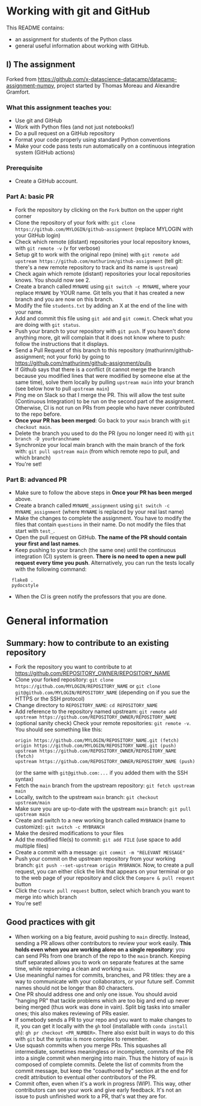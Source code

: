 # Working with git and GitHub
This README contains:
- an assignment for students of the Python class
- general useful information about working with GitHub.

## I) The assignment
Forked from https://github.com/x-datascience-datacamp/datacamp-assignment-numpy, project started by Thomas Moreau and Alexandre Gramfort.

### What this assignment teaches you:

  - Use git and GitHub
  - Work with Python files (and not just notebooks!)
  - Do a pull request on a GitHub repository
  - Format your code properly using standard Python conventions
  - Make your code pass tests run automatically on a continuous integration system (GitHub actions)



### Prerequisite
  - Create a GitHub account.
### Part A: basic PR
  - Fork the repository by clicking on the `Fork` button on the upper right corner
  - Clone the repository of your fork with: `git clone https://github.com/MYLOGIN/github-assignment` (replace MYLOGIN with your GitHub login)
  - Check which remote (distant) repositories your local repository knows, with `git remote -v` (v for verbose)
  - Setup git to work with the original repo (mine) with `git remote add upstream https://github.com/mathurinm/github-assignment` (tell git: there's a new remote repository to track and its name is `upstream`)
  - Check again which remote (distant) repositories your local repositories knows. You should now see 2.
  - Create a branch called `MYNAME` using `git switch -c MYNAME`, where your replace `MYNAME` by YOUR name. Git tells you that it has created a new branch and you are now on this branch.
  - Modify the file `students.txt` by adding an X at the end of the line with your name.
  - Add and commit this file using `git add` and `git commit`. Check what you are doing with `git status`.
  - Push your branch to your repository with `git push`. If you haven't done anything more, git will complain that it does not know where to push: follow the instructions that it displays.
  - Send a Pull Request of this branch to this repository (mathurinm/github-assignment; not your fork) by going to https://github.com/mathurinm/github-assignment/pulls
  - If Github says that there is a conflict (it cannot merge the branch because you modified lines that were modified by someone else at the same time), solve them locally by pulling `upstream main` into your branch (see below how to pull `upstream main`)
  - Ping me on Slack so that I merge the PR. This will allow the test suite (Continuous Integration) to be run on the second part of the assignment. Otherwise, CI is not run on PRs from people who have never contributed to the repo before.
  - **Once your PR has been merged**: Go back to your `main` branch with `git checkout main`.
  - Delete the branch you used to do the PR (you no longer need it) with `git branch -D yourbranchname`
  - Synchronize your local main branch with the main branch of the fork with: `git pull upstream main` (from which remote repo to pull, and which branch)
  - You're set!

### Part B: advanced PR
  - Make sure to follow the above steps in **Once your PR has been merged** above.
  - Create a branch called `MYNAME_assignment` using `git switch -c MYNAME_assignment` (where `MYNAME` is replaced by your real last name)
  - Make the changes to complete the assignment. You have to modify the files that contain `questions` in their name. Do not modify the files that start with `test_`.
  - Open the pull request on GitHub. **The name of the PR should contain your first and last names**.
  - Keep pushing to your branch (the same one) until the continuous integration (CI) system is green. **There is no need to open a new pull request every time you push**. Alternatively, you can run the tests locally with the following command:
  ```
    flake8 .
    pydocstyle
  ```
  - When the CI is green notify the professors that you are done.


# General information

## Summary: how to contribute to an existing repository
  - Fork the repository you want to contribute to at https://github.com/REPOSITORY_OWNER/REPOSITORY_NAME
  - Clone your forked repository: `git clone https://github.com/MYLOGIN/REPOSITORY_NAME` or `git clone git@github.com/MYLOGIN/REPOSITORY_NAME` (depending on if you sue the HTTPS or the SSH protocol)
  - Change directory to `REPOSITORY_NAME`: `cd REPOSITORY_NAME`
  - Add reference to the repository named upstream: `git remote add upstream https://github.com/REPOSITORY_OWNER/REPOSITORY_NAME`
  - (optional sanity check) Check your remote repositories: `git remote -v`. You should see something like this:
    ```
    origin https://github.com/MYLOGIN/REPOSITORY_NAME.git (fetch)
    origin https://github.com/MYLOGIN/REPOSITORY_NAME.git (push)
    upstream https://github.com/REPOSITORY_OWNER/REPOSITORY_NAME (fetch)
    upstream https://github.com/REPOSITORY_OWNER/REPOSITORY_NAME (push)
    ```
    (or the same with `git@github.com:...` if you added them with the SSH syntax)
  - Fetch the `main` branch from the upstream repository: `git fetch upstream main`
  - Locally, switch to the upstream `main` branch: `git checkout upstream/main`
  - Make sure you are up-to-date with the upstream `main` branch: `git pull upstream main`
  - Create and switch to a new working branch called `MYBRANCH` (name to customize): `git switch -c MYBRANCH`
  - Make the desired modifications to your files
  - Add the modified file(s) to commit: `git add FILE` (use space to add multiple files)
  - Create a commit with a message: `git commit -m "RELEVANT MESSAGE"`
  - Push your commit on the upstream repository from your working branch: `git push --set-upstream origin MYBRANCH`. Now, to create a pull request, you can either click the link that appears on your terminal or go to the web page of your repository and click the `Compare & pull request` button
  - Click the `Create pull request` button, select which branch you want to merge into which branch
  - You're set!


## Good practices with git
- When working on a big feature, avoid pushing to `main` directly. Instead, sending a PR allows other contributors to review your work easily. **This holds even when you are working alone on a single repository**: you can send PRs from one branch of the repo to the `main` branch. Keeping stuff separated allows you to work on separate features at the same time, while repserving a clean and working `main`.
- Use meaningful names for commits, branches, and PR titles: they are a way to communicate with your collaborators, or your future self. Commit names should not be longer than 80 characters.
- One PR should address one and only one issue. You should avoid "hanging PR" that tackle problems which are too big and end up never being merged (thus work was done in vain). Split big tasks into smaller ones; this also makes reviewing of PRs easier.
- If somebody sends a PR to your repo and you want to make changes to it, you can get it locally with the `gh` tool (installable with `conda install gh`): `gh pr checkout <PR_NUMBER>`. There also exist built in ways to do this with `git` but the syntax is more complex to remember.
- Use squash commits when you merge PRs. This squashes all intermediate, sometimes meaningless or incomplete, commits of the PR into a single commit when merging into main. Thus the history of `main` is composed of complete commits. Delete the list of commits from the commit message, but keep the "coauthored by" section at the end for credit attribution to eventual other contributors of the PR.
- Commit often, even when it's a work in progress (WIP). This way, other contributors can see your work and give early feedback. It's not an issue to push unfinished work to a PR, that's wat they are for.